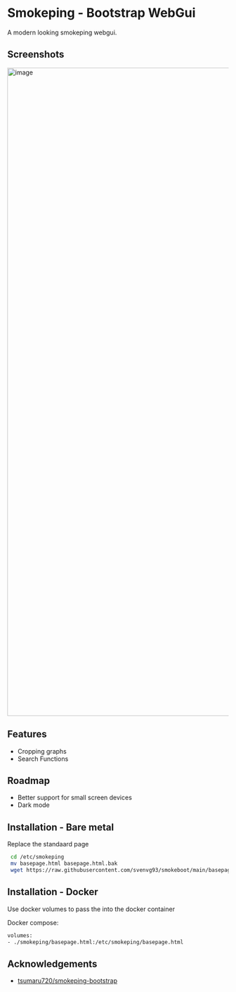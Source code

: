# Smokeping - Bootstrap WebGui

A modern looking smokeping webgui.

## Screenshots

<img width="1475" alt="image" src="https://github.com/svenvg93/smokeping-bootstrap/assets/4511676/297b8060-2703-4855-b1d4-d5d441c90a9f">

## Features

- Cropping graphs
- Search Functions

## Roadmap

- Better support for small screen devices
- Dark mode

## Installation - Bare metal

Replace the standaard page

```bash
 cd /etc/smokeping
 mv basepage.html basepage.html.bak
 wget https://raw.githubusercontent.com/svenvg93/smokeboot/main/basepage.html
```

## Installation - Docker

Use docker volumes to pass the into the docker container

Docker compose:

 ```bash
volumes:
- ./smokeping/basepage.html:/etc/smokeping/basepage.html
```

## Acknowledgements

 - [tsumaru720/smokeping-bootstrap]([https://github.com/tsumaru720/smokeping-bootstrap])

